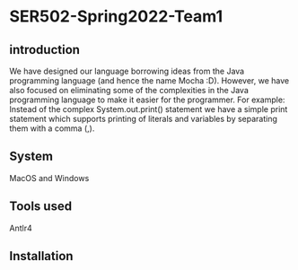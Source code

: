# SER502-Spring2022-Team1
## introduction
We have designed our language borrowing ideas from the Java programming language (and hence the name Mocha :D). However, we have also focused on eliminating some of the complexities in the Java programming language to make it easier for the programmer. For example: Instead of the complex System.out.print() statement we have a simple print statement which supports printing of literals and variables by separating them with a comma (,).
## System
MacOS and Windows
## Tools used
Antlr4

## Installation

 
